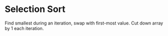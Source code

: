 # Selection Sort

Find smallest during an iteration, swap with first-most value. Cut down array by 1 each iteration.
